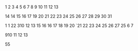 1
2
3
4
5
6
7
8
9
10
11
12
13

14
14
15
16
17
19
20
21
22
23
24
25
26
27
28
29
30
31

1
1
22
310
12
13
15
16
16
17
18
19
20
`21
22
23
24
25
26
27
25
6
7

910
11
12
13






55

